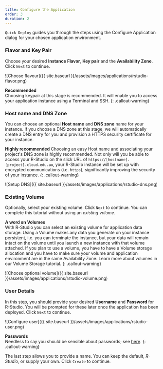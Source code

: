 ```yaml
---
title: Configure the Application
order: 3
duration: 2
---
```


`Quick Deploy` guides you through the steps using the Configure Application dialog for your chosen application environment.

### Flavor and Key Pair

Choose your desired **Instance Flavor**, **Key pair** and the **Availability Zone**. Click `Next` to continue.

![Choose flavour]({{ site.baseurl }}/assets/images/applications/rstudio-flavor.png)

**Recommended**  
Choosing keypair at this stage is recommended. It will enable you to access your application instance using a Terminal and SSH.
{: .callout-warning}

### Host name and DNS Zone

You can choose an optional **Host name** and **DNS zone** name for your instance. If you choose a DNS zone at this stage, we will automatically create a DNS entry for you and provision a HTTPS security certificate for your instance.

**Highly recommended** Choosing an easy Host name and associating your project's DNS zone is highly recommended. Not only will you be able to access your R-Studio on the slick URL of `https://[hostname].[project].cloud.edu.au`, your R-Studio instance will be set up with encrypted communications (i.e. `https`), significantly improving the security of your instance.
{: .callout-warning}



![Setup DNS]({{ site.baseurl }}/assets/images/applications/rstudio-dns.png)

### Existing Volume

Optionally, select your existing volume. Click `Next` to continue. You can complete this tutorial without using an *existing volume*. 

**A word on Volumes**  
With R-Studio you can select an existing volume for application data storage. Using a Volume makes any data you generate on your instance persistent, i.e. you can terminate the instance, but your data will remain intact on the volume until you launch a new instance with that volume attached. If you plan to use a volume, you have to have a Volume storage allocation and you have to make sure your volume and application environment are in the same Availability Zone. Learn more about volumes in our Volume Storage tutorial.
{: .callout-warning}

![Choose optional volume]({{ site.baseurl }}/assets/images/applications/rstudio-volume.png)

### User Details

In this step, you should provide your desired **Username** and **Password** for R-Studio. You will be prompted for these later once the application has been deployed. Click `Next` to continue.

![Configure user]({{ site.baseurl }}/assets/images/applications/rstudio-user.png)

**Passwords**  
Needless to say you should be sensible about passwords; see [here](https://support.ehelp.edu.au/support/solutions/articles/6000213823). 
{: .callout-warning}

The last step allows you to provide a name. You can keep the default, *R-Studio*, or supply your own. Click `Create` to continue.
